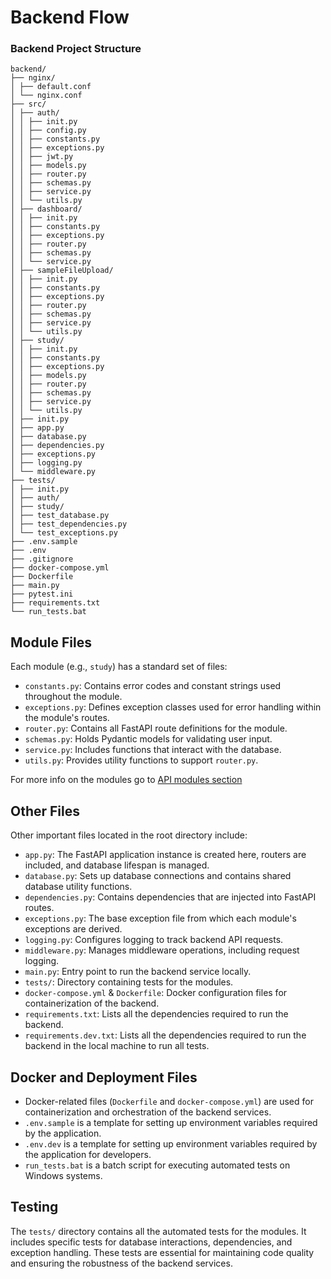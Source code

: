 # Backend Flow

### Backend Project Structure
```
backend/
├── nginx/
│ ├── default.conf
│ └── nginx.conf
├── src/
│ ├── auth/
│ │ ├── init.py
│ │ ├── config.py
│ │ ├── constants.py
│ │ ├── exceptions.py
│ │ ├── jwt.py
│ │ ├── models.py
│ │ ├── router.py
│ │ ├── schemas.py
│ │ ├── service.py
│ │ └── utils.py
│ ├── dashboard/
│ │ ├── init.py
│ │ ├── constants.py
│ │ ├── exceptions.py
│ │ ├── router.py
│ │ ├── schemas.py
│ │ └── service.py
│ ├── sampleFileUpload/
│ │ ├── init.py
│ │ ├── constants.py
│ │ ├── exceptions.py
│ │ ├── router.py
│ │ ├── schemas.py
│ │ ├── service.py
│ │ └── utils.py
│ ├── study/
│ │ ├── init.py
│ │ ├── constants.py
│ │ ├── exceptions.py
│ │ ├── models.py
│ │ ├── router.py
│ │ ├── schemas.py
│ │ ├── service.py
│ │ └── utils.py
│ ├── init.py
│ ├── app.py
│ ├── database.py
│ ├── dependencies.py
│ ├── exceptions.py
│ ├── logging.py
│ └── middleware.py
├── tests/
│ ├── init.py
│ ├── auth/
│ ├── study/
│ ├── test_database.py
│ ├── test_dependencies.py
│ └── test_exceptions.py
├── .env.sample
├── .env
├── .gitignore
├── docker-compose.yml
├── Dockerfile
├── main.py
├── pytest.ini
├── requirements.txt
└── run_tests.bat
````

## Module Files

Each module (e.g., `study`) has a standard set of files:

- `constants.py`: Contains error codes and constant strings used throughout the module.
- `exceptions.py`: Defines exception classes used for error handling within the module's routes.
- `router.py`: Contains all FastAPI route definitions for the module.
- `schemas.py`: Holds Pydantic models for validating user input.
- `service.py`: Includes functions that interact with the database.
- `utils.py`: Provides utility functions to support `router.py`.

For more info on the modules go to [API modules section](/docs/api)

## Other Files

Other important files located in the root directory include:

- `app.py`: The FastAPI application instance is created here, routers are included, and database lifespan is managed.
- `database.py`: Sets up database connections and contains shared database utility functions.
- `dependencies.py`: Contains dependencies that are injected into FastAPI routes.
- `exceptions.py`: The base exception file from which each module's exceptions are derived.
- `logging.py`: Configures logging to track backend API requests.
- `middleware.py`: Manages middleware operations, including request logging.
- `main.py`: Entry point to run the backend service locally.
- `tests/`: Directory containing tests for the modules.
- `docker-compose.yml` & `Dockerfile`: Docker configuration files for containerization of the backend.
- `requirements.txt`: Lists all the dependencies required to run the backend.
- `requirements.dev.txt`: Lists all the dependencies required to run the backend in the local machine to run all tests.

## Docker and Deployment Files

- Docker-related files (`Dockerfile` and `docker-compose.yml`) are used for containerization and orchestration of the backend services.
- `.env.sample` is a template for setting up environment variables required by the application.
- `.env.dev` is a template for setting up environment variables required by the application for developers.
- `run_tests.bat` is a batch script for executing automated tests on Windows systems.

## Testing

The `tests/` directory contains all the automated tests for the modules. It includes specific tests for database interactions, dependencies, and exception handling. These tests are essential for maintaining code quality and ensuring the robustness of the backend services.




